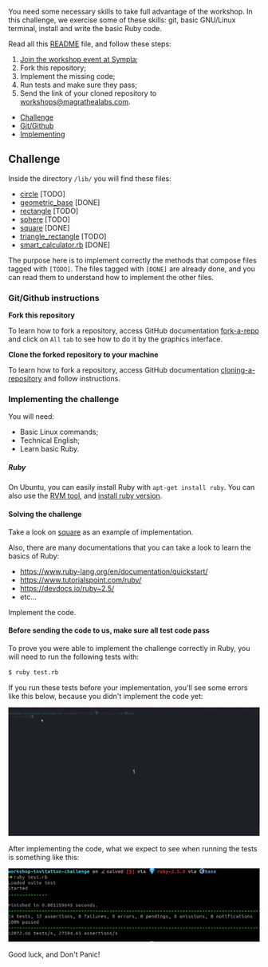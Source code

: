 You need some necessary skills to take full advantage of the workshop. In this challenge, we exercise some of these skills: git, basic GNU/Linux terminal, install and write the basic Ruby code. 

Read all this [README](README.md) file, and follow these steps:

1. [Join the workshop event at Sympla](https://www.sympla.com.br/oficina-ruby-on-rails__532957);
2. Fork this repository;
3. Implement the missing code;
4. Run tests and make sure they pass;
5. Send the link of your cloned repository to workshops@magrathealabs.com.

- [Challenge](#challenge)
- [Git/Github](#gitgithub-instructions)
- [Implementing](#implementing-the-challenge)

## Challenge

Inside the directory `/lib/` you will find these files:

- [circle](lib/circle.rb) [TODO]
- [geometric_base](lib/geometric_base.rb) [DONE]
- [rectangle](lib/rectangle.rb) [TODO]
- [sphere](lib/sphere.rb) [TODO]
- [square](lib/square.rb) [DONE]
- [triangle_rectangle](lib/triangle_rectangle.rb) [TODO]
- [smart_calculator.rb](lib/modules/smart_calculator.rb) [DONE]

The purpose here is to implement correctly the methods that compose files tagged with `[TODO]`. The files tagged with `[DONE]` are already done, and you can read them to understand how to implement the other files.

### Git/Github instructions

**Fork this repository**

To learn how to fork a repository, access GitHub documentation [fork-a-repo](https://help.github.com/en/articles/fork-a-repo) and click on `All` `tab` to see how to do it by the graphics interface.

**Clone the forked repository to your machine**

To learn how to fork a repository, access GitHub documentation [cloning-a-repository](https://help.github.com/en/articles/cloning-a-repository) and follow instructions.

### Implementing the challenge

You will need:

- Basic Linux commands;
- Technical English;
- Learn basic Ruby.

##### Ruby

On Ubuntu, you can easily install Ruby with `apt-get install ruby`. You can also use the [RVM tool](https://rvm.io/rvm/install), and [install ruby version](https://rvm.io/rvm/basics#installing-rubies).

#### Solving the challenge

Take a look on [square](lib/square.rb) as an example of implementation.

Also, there are many documentations that you can take a look to learn the basics of Ruby:

- https://www.ruby-lang.org/en/documentation/quickstart/
- https://www.tutorialspoint.com/ruby/
- https://devdocs.io/ruby~2.5/
- etc...

Implement the code.

#### Before sending the code to us, make sure all test code pass

To prove you were able to implement the challenge correctly in Ruby, you will need to run the following tests with:

```sh
$ ruby test.rb
```

If you run these tests before your implementation, you'll see some errors like this below, because you didn't implement the code yet:

![Start Status](docs/output_fail.gif)

After implementing the code, what we expect to see when running the tests is something like this:

![Goals](docs/output_done.png)

Good luck, and Don't Panic!
